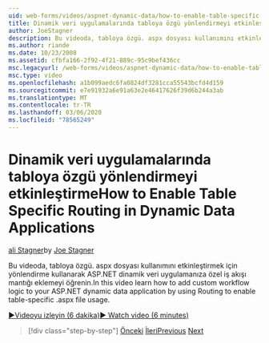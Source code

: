 ```yaml
---
uid: web-forms/videos/aspnet-dynamic-data/how-to-enable-table-specific-routing-in-dynamic-data-applications
title: Dinamik veri uygulamalarında tabloya özgü yönlendirmeyi etkinleştirme | Microsoft Docs
author: JoeStagner
description: Bu videoda, tabloya özgü. aspx dosyası kullanımını etkinleştirmek için yönlendirme kullanarak ASP.NET dinamik veri uygulamanıza özel iş akışı mantığı eklemeyi öğrenin.
ms.author: riande
ms.date: 10/23/2008
ms.assetid: cfbfa166-2f92-4f21-889c-95c9bef436cc
msc.legacyurl: /web-forms/videos/aspnet-dynamic-data/how-to-enable-table-specific-routing-in-dynamic-data-applications
msc.type: video
ms.openlocfilehash: a1b099aedc6fa0824df3281cca55543bcfd4d159
ms.sourcegitcommit: e7e91932a6e91a63e2e46417626f39d6b244a3ab
ms.translationtype: MT
ms.contentlocale: tr-TR
ms.lasthandoff: 03/06/2020
ms.locfileid: "78565249"
---
```

# <a name="how-to-enable-table-specific-routing-in-dynamic-data-applications"></a><span data-ttu-id="b2a53-103">Dinamik veri uygulamalarında tabloya özgü yönlendirmeyi etkinleştirme</span><span class="sxs-lookup"><span data-stu-id="b2a53-103">How to Enable Table Specific Routing in Dynamic Data Applications</span></span>

<span data-ttu-id="b2a53-104">[ali Stagner](https://github.com/JoeStagner)</span><span class="sxs-lookup"><span data-stu-id="b2a53-104">by [Joe Stagner](https://github.com/JoeStagner)</span></span>

<span data-ttu-id="b2a53-105">Bu videoda, tabloya özgü. aspx dosyası kullanımını etkinleştirmek için yönlendirme kullanarak ASP.NET dinamik veri uygulamanıza özel iş akışı mantığı eklemeyi öğrenin.</span><span class="sxs-lookup"><span data-stu-id="b2a53-105">In this video learn how to add custom workflow logic to your ASP.NET dynamic data application by using Routing to enable table-specific .aspx file usage.</span></span>

[<span data-ttu-id="b2a53-106">&#9654;Videoyu izleyin (6 dakika)</span><span class="sxs-lookup"><span data-stu-id="b2a53-106">&#9654; Watch video (6 minutes)</span></span>](https://channel9.msdn.com/Blogs/ASP-NET-Site-Videos/how-to-enable-table-specific-routing-in-dynamic-data-applications)

> [!div class="step-by-step"]
> <span data-ttu-id="b2a53-107">[Önceki](enable-in-line-editing-in-aspnet-dynamic-data-applications.md)
> [İleri](how-to-use-attribute-validation-in-aspnet-dynamic-data-applications.md)</span><span class="sxs-lookup"><span data-stu-id="b2a53-107">[Previous](enable-in-line-editing-in-aspnet-dynamic-data-applications.md)
[Next](how-to-use-attribute-validation-in-aspnet-dynamic-data-applications.md)</span></span>
